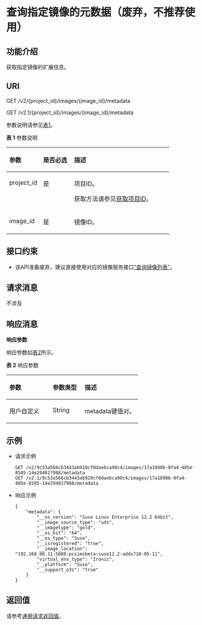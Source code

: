 # 查询指定镜像的元数据（废弃，不推荐使用）<a name="ZH-CN_TOPIC_0065817698"></a>

## 功能介绍<a name="zh-cn_topic_0057973119_section36530619"></a>

获取指定镜像的扩展信息。

## URI<a name="zh-cn_topic_0057973119_section60340116"></a>

GET /v2/\{project\_id\}/images/\{image\_id\}/metadata

GET /v2.1/\{project\_id\}/images/\{image\_id\}/metadata

参数说明请参见[表1](#zh-cn_topic_0057973119_zh-cn_topic_0020212650_table62669527)。

**表 1**  参数说明

<a name="zh-cn_topic_0057973119_zh-cn_topic_0020212650_table62669527"></a>
<table><thead align="left"><tr id="zh-cn_topic_0057973119_zh-cn_topic_0020212650_row33894570"><th class="cellrowborder" valign="top" width="20.74%" id="mcps1.2.4.1.1"><p id="p5187119"><a name="p5187119"></a><a name="p5187119"></a>参数</p>
</th>
<th class="cellrowborder" valign="top" width="19.05%" id="mcps1.2.4.1.2"><p id="p17503500"><a name="p17503500"></a><a name="p17503500"></a>是否必选</p>
</th>
<th class="cellrowborder" valign="top" width="60.209999999999994%" id="mcps1.2.4.1.3"><p id="p8497414"><a name="p8497414"></a><a name="p8497414"></a>描述</p>
</th>
</tr>
</thead>
<tbody><tr id="zh-cn_topic_0057973119_zh-cn_topic_0020212650_row8419032"><td class="cellrowborder" valign="top" width="20.74%" headers="mcps1.2.4.1.1 "><p id="zh-cn_topic_0057973119_zh-cn_topic_0020212650_p10852974"><a name="zh-cn_topic_0057973119_zh-cn_topic_0020212650_p10852974"></a><a name="zh-cn_topic_0057973119_zh-cn_topic_0020212650_p10852974"></a>project_id</p>
</td>
<td class="cellrowborder" valign="top" width="19.05%" headers="mcps1.2.4.1.2 "><p id="zh-cn_topic_0057973119_zh-cn_topic_0020212650_p6675738"><a name="zh-cn_topic_0057973119_zh-cn_topic_0020212650_p6675738"></a><a name="zh-cn_topic_0057973119_zh-cn_topic_0020212650_p6675738"></a>是</p>
</td>
<td class="cellrowborder" valign="top" width="60.209999999999994%" headers="mcps1.2.4.1.3 "><p id="p37593705"><a name="p37593705"></a><a name="p37593705"></a>项目ID。</p>
<p id="p1180512217438"><a name="p1180512217438"></a><a name="p1180512217438"></a>获取方法请参见<a href="获取项目ID.md">获取项目ID</a>。</p>
</td>
</tr>
<tr id="zh-cn_topic_0057973119_row132721948105411"><td class="cellrowborder" valign="top" width="20.74%" headers="mcps1.2.4.1.1 "><p id="zh-cn_topic_0057973119_p11272124885417"><a name="zh-cn_topic_0057973119_p11272124885417"></a><a name="zh-cn_topic_0057973119_p11272124885417"></a>image_id</p>
</td>
<td class="cellrowborder" valign="top" width="19.05%" headers="mcps1.2.4.1.2 "><p id="zh-cn_topic_0057973119_p11272104895417"><a name="zh-cn_topic_0057973119_p11272104895417"></a><a name="zh-cn_topic_0057973119_p11272104895417"></a>是</p>
</td>
<td class="cellrowborder" valign="top" width="60.209999999999994%" headers="mcps1.2.4.1.3 "><p id="zh-cn_topic_0057973119_p11272948145412"><a name="zh-cn_topic_0057973119_p11272948145412"></a><a name="zh-cn_topic_0057973119_p11272948145412"></a>镜像ID。</p>
</td>
</tr>
</tbody>
</table>

## 接口约束<a name="zh-cn_topic_0057973119_section6190138"></a>

-   该API准备废弃，建议直接使用对应的镜像服务接口["查询镜像列表"](https://support.huaweicloud.com/api-ims/zh-cn_topic_0066978721.html)。

## 请求消息<a name="zh-cn_topic_0057973119_section31639158"></a>

不涉及

## 响应消息<a name="zh-cn_topic_0057973119_section16316966"></a>

**响应参数**

响应参数如[表2](#zh-cn_topic_0057973119_table16931040)所示。

**表 2**  响应参数

<a name="zh-cn_topic_0057973119_table16931040"></a>
<table><thead align="left"><tr id="zh-cn_topic_0057973119_row9442355"><th class="cellrowborder" valign="top" width="32.92%" id="mcps1.2.4.1.1"><p id="zh-cn_topic_0057973119_p26633311"><a name="zh-cn_topic_0057973119_p26633311"></a><a name="zh-cn_topic_0057973119_p26633311"></a>参数</p>
</th>
<th class="cellrowborder" valign="top" width="24.26%" id="mcps1.2.4.1.2"><p id="zh-cn_topic_0057973119_p9814616"><a name="zh-cn_topic_0057973119_p9814616"></a><a name="zh-cn_topic_0057973119_p9814616"></a>参数类型</p>
</th>
<th class="cellrowborder" valign="top" width="42.82%" id="mcps1.2.4.1.3"><p id="zh-cn_topic_0057973119_p36298703"><a name="zh-cn_topic_0057973119_p36298703"></a><a name="zh-cn_topic_0057973119_p36298703"></a>描述</p>
</th>
</tr>
</thead>
<tbody><tr id="zh-cn_topic_0057973119_row54513821"><td class="cellrowborder" valign="top" width="32.92%" headers="mcps1.2.4.1.1 "><p id="zh-cn_topic_0057973119_p53543384"><a name="zh-cn_topic_0057973119_p53543384"></a><a name="zh-cn_topic_0057973119_p53543384"></a>用户自定义</p>
</td>
<td class="cellrowborder" valign="top" width="24.26%" headers="mcps1.2.4.1.2 "><p id="zh-cn_topic_0057973119_p42046823"><a name="zh-cn_topic_0057973119_p42046823"></a><a name="zh-cn_topic_0057973119_p42046823"></a>String</p>
</td>
<td class="cellrowborder" valign="top" width="42.82%" headers="mcps1.2.4.1.3 "><p id="zh-cn_topic_0057973119_p51776931"><a name="zh-cn_topic_0057973119_p51776931"></a><a name="zh-cn_topic_0057973119_p51776931"></a>metadata键值对。</p>
</td>
</tr>
</tbody>
</table>

## 示例<a name="zh-cn_topic_0057973119_section12634966"></a>

-   请求示例

    ```
    GET /v2/9c53a566cb3443ab910cf0daebca90c4/images/17a1890b-0fa4-485e-8505-14e294017988/metadata
    GET /v2.1/9c53a566cb3443ab910cf0daebca90c4/images/17a1890b-0fa4-485e-8505-14e294017988/metadata
    ```

-   响应示例

    ```
    {
        "metadata": {
            "__os_version": "Suse Linux Enterprise 12.2 64bit",
            "__image_source_type": "uds",
            "__imagetype": "gold",
            "__os_bit": "64",
            "__os_type": "Suse",
            "__isregistered": "true",
            "__image_location": "192.168.80.11:5080:pcsimsbeta:suse12.2-addx710-05-11",
            "virtual_env_type": "Ironic",
            "__platform": "Suse",
            "__support_o3s": "true"
        }
    }
    ```


## 返回值<a name="zh-cn_topic_0057973119_section41491842"></a>

请参考[通用请求返回值](通用请求返回值.md)。

